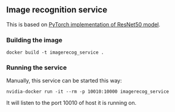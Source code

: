 ## Image recognition service

This is based on [PyTorch implementation of ResNet50 model](https://pytorch.org/vision/stable/models.html).

### Building the image

```
docker build -t imagerecog_service .
```

### Running the service

Manually, this service can be started this way:
```
nvidia-docker run -it --rm -p 10010:10000 imagerecog_service
```
It will listen to the port 10010 of host it is running on.